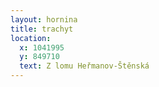 ```yaml
---
layout: hornina
title: trachyt
location:
  x: 1041995
  y: 849710
  text: Z lomu Heřmanov-Štěnská
---
```


